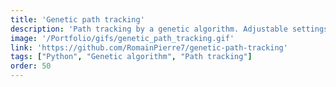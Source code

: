 ```yaml
---
title: 'Genetic path tracking'
description: 'Path tracking by a genetic algorithm. Adjustable settings to try to achieve better results.'
image: '/Portfolio/gifs/genetic_path_tracking.gif'
link: 'https://github.com/RomainPierre7/genetic-path-tracking'
tags: ["Python", "Genetic algorithm", "Path tracking"]
order: 50
---
```

